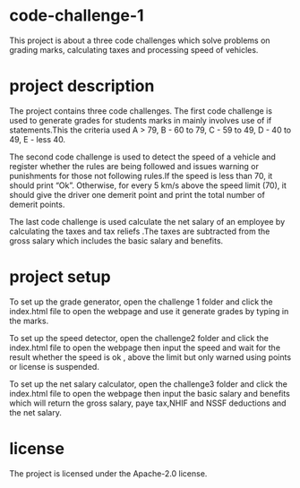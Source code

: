 # code-challenge-1
This project is about a three code challenges which solve problems on grading marks, calculating taxes and processing speed of vehicles.
# project description
The project contains three code challenges.
The first code challenge is used to generate grades for students marks in mainly involves use of if statements.This the criteria used A > 79, B - 60 to 79, C -  59 to 49, D - 40 to 49, E - less 40.

The second code challenge is used to detect the speed of a vehicle and register whether the rules are being followed and issues warning or punishments for those not following rules.If the speed is less than 70, it should print “Ok”. Otherwise, for every 5 km/s above the speed limit (70), it should give the driver one demerit point and print the total number of demerit points.

The last code challenge is used calculate the net salary of an employee by calculating the taxes and tax reliefs .The taxes are subtracted from the gross salary which includes the  basic salary and benefits.
# project setup
To set up the grade generator, open the challenge 1 folder and click the index.html file to open the webpage and use it generate grades by typing in the marks.

To set up the speed detector, open the challenge2 folder and click the index.html file to open the webpage then input the speed and wait for the result whether the speed is ok , above the limit but only warned using points or license is suspended.

To set up the net salary calculator, open the challenge3 folder and click the index.html file to open the webpage then input the basic salary and benefits which will return the gross salary, paye tax,NHIF and NSSF deductions and the net salary.

# license
The project is licensed under the Apache-2.0 license. 